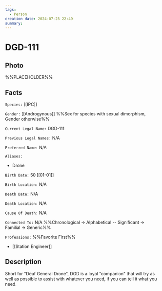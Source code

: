 ```yaml
---
tags:
  - Person
creation date: 2024-07-23 22:49
summary:
---
```

# DGD-111

## Photo

%%PLACEHOLDER%%

## Facts

`Species:` [[IPC]]

`Gender:` [[Androgynous]] %%Sex for species with sexual dimorphism, Gender otherwise%%

`Current Legal Name:` DGD-111

`Previous Legal Names:` N/A

`Preferred Name:` N/A

`Aliases:`
- Drone

`Birth Date:` 50 [[01-01]]

`Birth Location:` N/A

`Death Date:` N/A

`Death Location:` N/A

`Cause Of Death:` N/A

`Connected To:` N/A %%Chronological -> Alphabetical -- Significant -> Familial -> Generic%%

`Professions:` %%Favorite First%%
- [[Station Engineer]]

## Description

Short for "Deaf General Drone", DGD is a loyal "companion" that will try as well as possible to assist with whatever you need, if you can tell it what you need.
